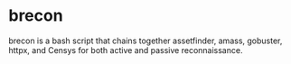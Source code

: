 # brecon
brecon is a bash script that chains together assetfinder, amass, gobuster, httpx, and Censys for both active and passive reconnaissance.

